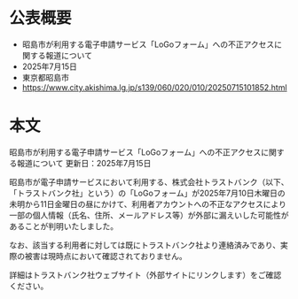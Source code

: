 # 公表概要
- 昭島市が利用する電子申請サービス「LoGoフォーム」への不正アクセスに関する報道について
- 2025年7月15日
- 東京都昭島市
- https://www.city.akishima.lg.jp/s139/060/020/010/20250715101852.html

# 本文
昭島市が利用する電子申請サービス「LoGoフォーム」への不正アクセスに関する報道について
更新日：2025年7月15日

昭島市が電子申請サービスにおいて利用する、株式会社トラストバンク（以下、「トラストバンク社」という）の「LoGoフォーム」が2025年7月10日木曜日の未明から11日金曜日の昼にかけて、利用者アカウントへの不正なアクセスにより一部の個人情報（氏名、住所、メールアドレス等）が外部に漏えいした可能性があることが判明いたしました。

なお、該当する利用者に対しては既にトラストバンク社より連絡済みであり、実際の被害は現時点において確認されておりません。

詳細はトラストバンク社ウェブサイト（外部サイトにリンクします）をご確認ください。
